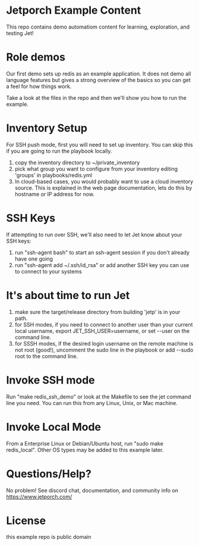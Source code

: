 Jetporch Example Content
========================

This repo contains demo automatiom content for learning, exploration, and testing Jet!

Role demos
==========

Our first demo sets up redis as an example application.  It does not
demo all language features but gives a strong overview of the basics so you can
get a feel for how things work.

Take a look at the files in the repo and then we'll show you how to run the example.

Inventory Setup
===============

For SSH push mode, first you will need to set up inventory. You can skip this if you are going to run the
playbook locally.

1. copy the inventory directory to ~/private_inventory
2. pick what group you want to configure from your inventory editing 'groups' in playbooks/redis.yml
3. In cloud-based cases, you would probably want to use a cloud inventory source.  This is explained in the web page
documentation, lets do this by hostname or IP address for now.

SSH Keys
========

If attempting to run over SSH, we'll also need to let Jet know about your SSH keys:

1. run "ssh-agent bash" to start an ssh-agent session if you don't already have one going
2. run "ssh-agent add ~/.ssh/id_rsa" or add another SSH key you can use to connect to your systems

It's about time to run Jet
==========================

1. make sure the target/release directory from building 'jetp' is in your path.  
2. for SSH modes, if you need to connect to another user than your current local username, export JET_SSH_USER=username, or set --user on the command line.
3. for SSSH modes, if the desired login username on the remote machine is not root (good!), uncomment the sudo line in the playbook or add --sudo root to the command line.

Invoke SSH mode
===============

Run "make redis_ssh_demo" or look at the Makefile to see the jet command line you need.
You can run this from any Linux, Unix, or Mac machine.

Invoke Local Mode
=================

From a Enterprise Linux or Debian/Ubuntu host, run "sudo make redis_local".  Other OS types may be added to this example later.

Questions/Help?
===============

No problem! See discord chat, documentation, and community info on https://www.jetporch.com/

License
=======

this example repo is public domain
